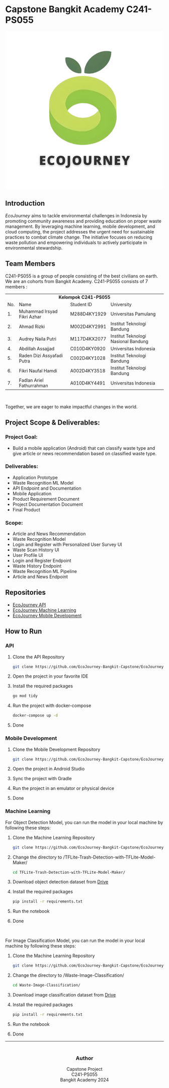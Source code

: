 # Capstone Bangkit Academy C241-PS055

<div align="center">
  <img src="./picture/logo-ecojourney.png" width="500">
</div>

## Introduction

_EcoJourney_ aims to tackle environmental challenges in Indonesia by promoting community awareness and providing education on proper waste management. By leveraging machine learning, mobile development, and cloud computing, the project addresses the urgent need for sustainable practices to combat climate change. The initiative focuses on reducing waste pollution and empowering individuals to actively participate in environmental stewardship.

## Team Members

C241-PS055 is a group of people consisting of the best civilians on earth. We are an cohorts from Bangkit Academy. C241-PS055 consists of 7 members :

<div> 
<table>
    <tr>
        <td colspan=4 align="center" style="font-weight:bold">Kelompok C241-PS055</td>
    </tr>
    <tr>
        <td>No.</td>
        <td>Name</td>
        <td>Student ID</td>
        <td>University</td>
    </tr>
    <tr>
        <td>1.</td>
        <td>Muhammad Irsyad Fikri Azhar</td>
        <td>M288D4KY1929</td>
        <td>Universitas Pamulang</td>
    </tr>
    <tr>
        <td>2.</td>
        <td>Ahmad Rizki</td>
        <td>M002D4KY2991</td>
        <td>Institut Teknologi Bandung</td>
    </tr>
    <tr>
        <td>3.</td>
        <td>Audrey Naila Putri</td>
        <td>M117D4KX2077</td>
        <td>Institut Teknologi Nasional Bandung</td>
    </tr>
    <tr>
        <td>4.</td>
        <td>Abdillah Assajjad</td>
        <td>C010D4KY0920</td>
        <td>Universitas Indonesia</td>
    </tr>
    <tr>
        <td>5.</td>
        <td>Raden Dizi Assyafadi Putra</td>
        <td>C002D4KY1028</td>
        <td>Institut Teknologi Bandung</td>
    </tr>
    <tr>
        <td>6.</td>
        <td>Fikri Naufal Hamdi</td>
        <td>A002D4KY3518</td>
        <td>Institut Teknologi Bandung</td>
    </tr>
    <tr>
        <td>7.</td>
        <td>Fadlan Ariel Fathurrahman</td>
        <td>A010D4KY4491</td>
        <td>Universitas Indonesia</td>
    </tr>
</table>
<br>

Together, we are eager to make impactful changes in the world.

## Project Scope & Deliverables:

### Project Goal:

- Build a mobile application (Android) that can classify waste type and give article or news recommendation based on classified waste type.

### Deliverables:

- Application Prototype
- Waste Recognition ML Model
- API Endpoint and Documentation
- Mobile Application
- Product Requirement Document
- Project Documentation Document
- Final Product

### Scope:

- Article and News Recommendation
- Waste Recognition Model
- Login and Register with Personalized User Survey UI
- Waste Scan History UI
- User Profile UI
- Login and Register Endpoint
- Waste History Endpoint
- Waste Recognition ML Pipeline
- Article and News Endpoint

## Repositories

- [EcoJourney API](https://github.com/EcoJourney-Bangkit-Capstone/EcoJourney-backend)
- [EcoJourney Machine Learning](https://github.com/EcoJourney-Bangkit-Capstone/EcoJourney-ML)
- [EcoJourney Mobile Development](https://github.com/EcoJourney-Bangkit-Capstone/EcoJourney-Mobile)

## How to Run

### API

1. Clone the API Repository

    ```bash
    git clone https://github.com/EcoJourney-Bangkit-Capstone/EcoJourney-backend.git
    ```

2. Open the project in your favorite IDE
3. Install the required packages

    ```bash
    go mod tidy
    ```

4. Run the project with docker-compose

    ```bash
    docker-compose up -d
    ```

5. Done

### Mobile Development

1. Clone the Mobile Development Repository

    ```bash
    git clone https://github.com/EcoJourney-Bangkit-Capstone/EcoJourney-Mobile.git
    ```

2. Open the project in Android Studio
3. Sync the project with Gradle
4. Run the project in an emulator or physical device
5. Done

### Machine Learning

For Object Detection Model, you can run the model in your local machine by following these steps:

1. Clone the Machine Learning Repository

    ```bash
    git clone https://github.com/EcoJourney-Bangkit-Capstone/EcoJourney-ML.git
    ```

2. Change the directory to /TFLite-Trash-Detection-with-TFLite-Model-Maker/

    ```bash
    cd TFLite-Trash-Detection-with-TFLite-Model-Maker/
    ```

3. Download object detection dataset from [Drive](https://drive.google.com/drive/folders/153YmYgm2rV4s0FJ5HKiO-UQ5wUCtS_C5?usp=sharing)
4. Install the required packages

    ```bash
    pip install -r requirements.txt
    ```

5. Run the notebook
6. Done

<br>

For Image Classification Model, you can run the model in your local machine by following these steps:

1. Clone the Machine Learning Repository

    ```bash
    git clone https://github.com/EcoJourney-Bangkit-Capstone/EcoJourney-ML.git
    ```

2. Change the directory to /Waste-Image-Classification/

    ```bash
    cd Waste-Image-Classification/
    ```

3. Download image classification dataset from [Drive](https://drive.google.com/drive/folders/153YmYgm2rV4s0FJ5HKiO-UQ5wUCtS_C5?usp=sharing)
4. Install the required packages

    ```bash
    pip install -r requirements.txt
    ```

5. Run the notebook
6. Done

---

<h3 align="center">
    <br>
    Author
    <br>
</h3>

<p align="center">
    Capstone Project<br>
    C241-PS055<br>
    Bangkit Academy 2024
</p>
